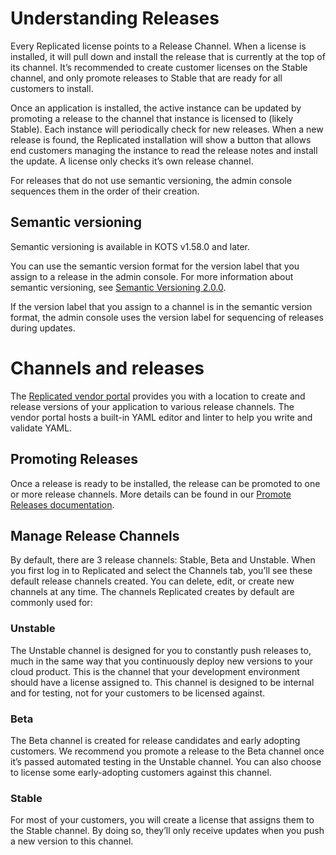 # Understanding Releases

Every Replicated license points to a Release Channel.
When a license is installed, it will pull down and install the release that is currently at the top of its channel.
It’s recommended to create customer licenses on the Stable channel, and only promote releases to Stable that are ready for all customers to install.

Once an application is installed, the active instance can be updated by promoting a release to the channel that instance is licensed to (likely Stable).
Each instance will periodically check for new releases.
When a new release is found, the Replicated installation will show a button that allows end customers managing the instance to read the release notes and install the update.
A license only checks it’s own release channel.

For releases that do not use semantic versioning, the admin console sequences them in the order of their creation.

## Semantic versioning

Semantic versioning is available in KOTS v1.58.0 and later.

You can use the semantic version format for the version label that you assign to a release in the admin console. For more information about semantic versioning, see [Semantic Versioning 2.0.0](https://semver.org).

If the version label that you assign to a channel is in the semantic version format, the admin console uses the version label for sequencing of releases during updates.

# Channels and releases

The [Replicated vendor portal](https://vendor.replicated.com) provides you with a location to create and release versions of your application to various release channels.
The vendor portal hosts a built-in YAML editor and linter to help you write and validate YAML.

## Promoting Releases
Once a release is ready to be installed, the release can be promoted to one or more release channels.
More details can be found in our [Promote Releases documentation](/vendor/packaging/promoting-releases).

## Manage Release Channels
By default, there are 3 release channels: Stable, Beta and Unstable. When you first log in to Replicated and select the Channels tab, you’ll see these default release channels created.
You can delete, edit, or create new channels at any time.
The channels Replicated creates by default are commonly used for:

### Unstable
The Unstable channel is designed for you to constantly push releases to, much in the same way that you continuously deploy new versions to your cloud product.
This is the channel that your development environment should have a license assigned to.
This channel is designed to be internal and for testing, not for your customers to be licensed against.

### Beta
The Beta channel is created for release candidates and early adopting customers.
We recommend you promote a release to the Beta channel once it’s passed automated testing in the Unstable channel.
You can also choose to license some early-adopting customers against this channel.

### Stable
For most of your customers, you will create a license that assigns them to the Stable channel.
By doing so, they’ll only receive updates when you push a new version to this channel.
